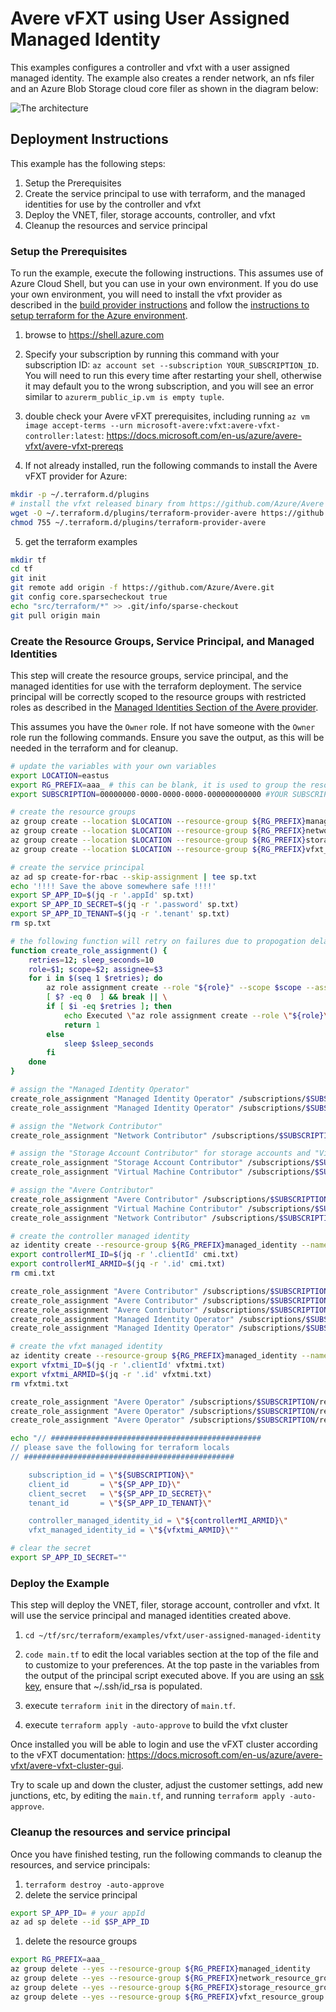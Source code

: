 # Avere vFXT using User Assigned Managed Identity

This examples configures a controller and vfxt with a user assigned managed identity.  The example also creates a render network, an nfs filer and an Azure Blob Storage cloud core filer as shown in the diagram below:

![The architecture](../../../../../docs/images/terraform/userassignedmi.png)

## Deployment Instructions

This example has the following steps:

1. Setup the Prerequisites
1. Create the service principal to use with terraform, and the managed identities for use by the controller and vfxt
1. Deploy the VNET, filer, storage accounts, controller, and vfxt
1. Cleanup the resources and service principal

### Setup the Prerequisites

To run the example, execute the following instructions.  This assumes use of Azure Cloud Shell, but you can use in your own environment.  If you do use your own environment, you will need to install the vfxt provider as described in the [build provider instructions](../../../providers/terraform-provider-avere#build-the-terraform-provider-binary) and follow the [instructions to setup terraform for the Azure environment](https://docs.microsoft.com/en-us/azure/terraform/terraform-install-configure).

1. browse to https://shell.azure.com

2. Specify your subscription by running this command with your subscription ID:  ```az account set --subscription YOUR_SUBSCRIPTION_ID```.  You will need to run this every time after restarting your shell, otherwise it may default you to the wrong subscription, and you will see an error similar to `azurerm_public_ip.vm is empty tuple`.

3. double check your Avere vFXT prerequisites, including running `az vm image accept-terms --urn microsoft-avere:vfxt:avere-vfxt-controller:latest`: https://docs.microsoft.com/en-us/azure/avere-vfxt/avere-vfxt-prereqs

4. If not already installed, run the following commands to install the Avere vFXT provider for Azure:
```bash
mkdir -p ~/.terraform.d/plugins
# install the vfxt released binary from https://github.com/Azure/Avere
wget -O ~/.terraform.d/plugins/terraform-provider-avere https://github.com/Azure/Avere/releases/download/tfprovider_v0.9.13/terraform-provider-avere
chmod 755 ~/.terraform.d/plugins/terraform-provider-avere
```

5. get the terraform examples
```bash
mkdir tf
cd tf
git init
git remote add origin -f https://github.com/Azure/Avere.git
git config core.sparsecheckout true
echo "src/terraform/*" >> .git/info/sparse-checkout
git pull origin main
```

### Create the Resource Groups, Service Principal, and Managed Identities

This step will create the resource groups, service principal, and the managed identities for use with the terraform deployment.  The service principal will be correctly scoped to the resource groups with restricted roles as described in the [Managed Identities Section of the Avere provider](../../../providers/terraform-provider-avere#managed-identities).

This assumes you have the `Owner` role.  If not have someone with the `Owner` role run the following commands.  Ensure you save the output, as this will be needed in the terraform and for cleanup.

```bash
# update the variables with your own variables
export LOCATION=eastus
export RG_PREFIX=aaa_ # this can be blank, it is used to group the resource groups together
export SUBSCRIPTION=00000000-0000-0000-0000-000000000000 #YOUR SUBSCRIPTION

# create the resource groups
az group create --location $LOCATION --resource-group ${RG_PREFIX}managed_identity
az group create --location $LOCATION --resource-group ${RG_PREFIX}network_resource_group
az group create --location $LOCATION --resource-group ${RG_PREFIX}storage_resource_group
az group create --location $LOCATION --resource-group ${RG_PREFIX}vfxt_resource_group

# create the service principal
az ad sp create-for-rbac --skip-assignment | tee sp.txt
echo '!!!! Save the above somewhere safe !!!!'
export SP_APP_ID=$(jq -r '.appId' sp.txt)
export SP_APP_ID_SECRET=$(jq -r '.password' sp.txt)
export SP_APP_ID_TENANT=$(jq -r '.tenant' sp.txt)
rm sp.txt

# the following function will retry on failures due to propogation delays
function create_role_assignment() {
    retries=12; sleep_seconds=10
    role=$1; scope=$2; assignee=$3
    for i in $(seq 1 $retries); do
        az role assignment create --role "${role}" --scope $scope --assignee $assignee
        [ $? -eq 0  ] && break || \
        if [ $i -eq $retries ]; then
            echo Executed \"az role assignment create --role \"${role}\" --scope $scope --assignee $assignee\" $i times;
            return 1
        else
            sleep $sleep_seconds
        fi
    done
}

# assign the "Managed Identity Operator"
create_role_assignment "Managed Identity Operator" /subscriptions/$SUBSCRIPTION/resourceGroups/${RG_PREFIX}managed_identity $SP_APP_ID
create_role_assignment "Managed Identity Operator" /subscriptions/$SUBSCRIPTION/resourceGroups/${RG_PREFIX}vfxt_resource_group $SP_APP_ID

# assign the "Network Contributor"
create_role_assignment "Network Contributor" /subscriptions/$SUBSCRIPTION/resourceGroups/${RG_PREFIX}network_resource_group $SP_APP_ID

# assign the "Storage Account Contributor" for storage accounts and "Virtual Machine Contributor" for NFS Filers
create_role_assignment "Storage Account Contributor" /subscriptions/$SUBSCRIPTION/resourceGroups/${RG_PREFIX}storage_resource_group $SP_APP_ID
create_role_assignment "Virtual Machine Contributor" /subscriptions/$SUBSCRIPTION/resourceGroups/${RG_PREFIX}storage_resource_group $SP_APP_ID

# assign the "Avere Contributor"
create_role_assignment "Avere Contributor" /subscriptions/$SUBSCRIPTION/resourceGroups/${RG_PREFIX}vfxt_resource_group $SP_APP_ID
create_role_assignment "Virtual Machine Contributor" /subscriptions/$SUBSCRIPTION/resourceGroups/${RG_PREFIX}vfxt_resource_group $SP_APP_ID
create_role_assignment "Network Contributor" /subscriptions/$SUBSCRIPTION/resourceGroups/${RG_PREFIX}vfxt_resource_group $SP_APP_ID

# create the controller managed identity
az identity create --resource-group ${RG_PREFIX}managed_identity --name controllermi | tee cmi.txt
export controllerMI_ID=$(jq -r '.clientId' cmi.txt)
export controllerMI_ARMID=$(jq -r '.id' cmi.txt)
rm cmi.txt

create_role_assignment "Avere Contributor" /subscriptions/$SUBSCRIPTION/resourceGroups/${RG_PREFIX}vfxt_resource_group $controllerMI_ID
create_role_assignment "Avere Contributor" /subscriptions/$SUBSCRIPTION/resourceGroups/${RG_PREFIX}network_resource_group $controllerMI_ID 
create_role_assignment "Avere Contributor" /subscriptions/$SUBSCRIPTION/resourceGroups/${RG_PREFIX}storage_resource_group $controllerMI_ID 
create_role_assignment "Managed Identity Operator" /subscriptions/$SUBSCRIPTION/resourceGroups/${RG_PREFIX}vfxt_resource_group $controllerMI_ID 
create_role_assignment "Managed Identity Operator" /subscriptions/$SUBSCRIPTION/resourceGroups/${RG_PREFIX}managed_identity $controllerMI_ID 

# create the vfxt managed identity
az identity create --resource-group ${RG_PREFIX}managed_identity --name vfxtmi | tee vfxtmi.txt
export vfxtmi_ID=$(jq -r '.clientId' vfxtmi.txt)
export vfxtmi_ARMID=$(jq -r '.id' vfxtmi.txt)
rm vfxtmi.txt

create_role_assignment "Avere Operator" /subscriptions/$SUBSCRIPTION/resourceGroups/${RG_PREFIX}vfxt_resource_group $vfxtmi_ID
create_role_assignment "Avere Operator" /subscriptions/$SUBSCRIPTION/resourceGroups/${RG_PREFIX}network_resource_group $vfxtmi_ID 
create_role_assignment "Avere Operator" /subscriptions/$SUBSCRIPTION/resourceGroups/${RG_PREFIX}storage_resource_group $vfxtmi_ID 

echo "// ###############################################
// please save the following for terraform locals
// ###############################################

    subscription_id = \"${SUBSCRIPTION}\"
    client_id       = \"${SP_APP_ID}\"
    client_secret   = \"${SP_APP_ID_SECRET}\"
    tenant_id       = \"${SP_APP_ID_TENANT}\"

    controller_managed_identity_id = \"${controllerMI_ARMID}\"
    vfxt_managed_identity_id = \"${vfxtmi_ARMID}\""

# clear the secret
export SP_APP_ID_SECRET=""
```

### Deploy the Example

This step will deploy the VNET, filer, storage account, controller and vfxt.  It will use the service principal and managed identities created above.

1. `cd ~/tf/src/terraform/examples/vfxt/user-assigned-managed-identity`

2. `code main.tf` to edit the local variables section at the top of the file and to customize to your preferences.  At the top paste in the variables from the output of the principal script executed above.  If you are using an [ssk key](https://docs.microsoft.com/en-us/azure/virtual-machines/linux/mac-create-ssh-keys), ensure that ~/.ssh/id_rsa is populated.

3. execute `terraform init` in the directory of `main.tf`.

4. execute `terraform apply -auto-approve` to build the vfxt cluster

Once installed you will be able to login and use the vFXT cluster according to the vFXT documentation: https://docs.microsoft.com/en-us/azure/avere-vfxt/avere-vfxt-cluster-gui.

Try to scale up and down the cluster, adjust the customer settings, add new junctions, etc, by editing the `main.tf`, and running `terraform apply -auto-approve`.

### Cleanup the resources and service principal

Once you have finished testing, run the following commands to cleanup the resources, and service principals:

1. `terraform destroy -auto-approve`
1. delete the service principal
```bash
export SP_APP_ID= # your appId
az ad sp delete --id $SP_APP_ID
```
1. delete the resource groups
```bash
export RG_PREFIX=aaa_
az group delete --yes --resource-group ${RG_PREFIX}managed_identity
az group delete --yes --resource-group ${RG_PREFIX}network_resource_group
az group delete --yes --resource-group ${RG_PREFIX}storage_resource_group
az group delete --yes --resource-group ${RG_PREFIX}vfxt_resource_group
```
